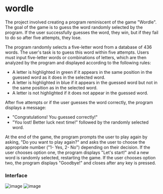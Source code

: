 # wordle
The project involved creating a program reminiscent of the game "Wordle". The goal of the game is to guess the word randomly selected by the program. If the user successfully guesses the word, they win, but if they fail to do so after five attempts, they lose.

The program randomly selects a five-letter word from a database of 436 words. The user's task is to guess this word within five attempts. Users must input five-letter words or combinations of letters, which are then analyzed by the program and displayed according to the following rules:

- A letter is highlighted in green if it appears in the same position in the guessed word as it does in the selected word.
- A letter is highlighted in blue if it appears in the guessed word but not in the same position as in the selected word.
- A letter is not highlighted if it does not appear in the guessed word.

After five attempts or if the user guesses the word correctly, the program displays a message:

- "Congratulations! You guessed correctly!"
- "You lost! Better luck next time!" followed by the randomly selected word.

At the end of the game, the program prompts the user to play again by asking, "Do you want to play again?" and asks the user to choose the appropriate number ("1- Yes, 2- No") depending on their decision. If the user chooses option one, the program displays "Let's start!" and a new word is randomly selected, restarting the game. If the user chooses option two, the program displays "Goodbye!" and closes after any key is pressed.

### Interface
![image](https://github.com/czesctuklap/wordle/assets/164773624/c0918687-cf37-4882-a59a-96cd0b9575c7)
![image](https://github.com/czesctuklap/wordle/assets/164773624/2f670a94-96b6-42eb-8adc-5b2bf77a0539)


